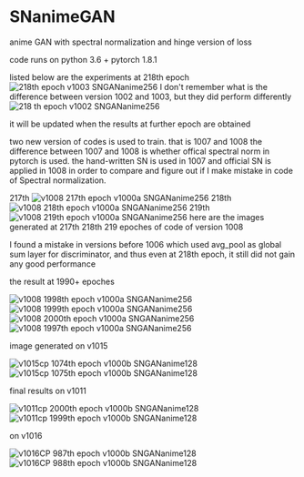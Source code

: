 # SNanimeGAN
anime GAN with spectral normalization and hinge version of loss

code runs on python 3.6 + pytorch 1.8.1


listed below are the experiments at 218th epoch
![218th epoch v1003 SNGANanime256](https://user-images.githubusercontent.com/44658049/115674086-4432ed00-a388-11eb-8827-c22fd05cf0a4.png)
I don't remember what is the difference between version 1002 and 1003, but they did perform differently
![218 th epoch v1002 SNGANanime256](https://user-images.githubusercontent.com/44658049/115674261-6f1d4100-a388-11eb-9113-4cddcfb02666.png)

it will be updated when the results at further epoch are obtained


two new version of codes is used to train. that is 1007 and 1008
the difference between 1007 and 1008 is whether offical spectral norm in pytorch is used. the hand-written SN is used in 1007 and official SN is applied
in 1008 in order to compare and figure out if I make mistake in code of Spectral normalization.

217th 
![ v1008 217th epoch  v1000a   SNGANanime256](https://user-images.githubusercontent.com/44658049/116780902-57496980-aaba-11eb-9157-eff9ddccecd1.png)
218th 
![ v1008 218th epoch  v1000a   SNGANanime256](https://user-images.githubusercontent.com/44658049/116780904-59132d00-aaba-11eb-9033-2bc87c78b972.png)
219th 
![ v1008 219th epoch  v1000a   SNGANanime256](https://user-images.githubusercontent.com/44658049/116780906-5adcf080-aaba-11eb-8210-9509737defcf.png)
here are the images generated at 217th 218th 219 epoches of code of version 1008

I found a mistake in versions before 1006 which used avg_pool as global sum layer for discriminator, and thus even at 218th epoch, it still did not gain any good performance 

the result at 1990+ epoches 

![ v1008 1998th epoch  v1000a   SNGANanime256](https://user-images.githubusercontent.com/44658049/117770795-5362d780-b270-11eb-9e75-6558149f479f.png)
![ v1008 1999th epoch  v1000a   SNGANanime256](https://user-images.githubusercontent.com/44658049/117770803-55c53180-b270-11eb-953a-10bcff1478c5.png)
![ v1008 2000th epoch  v1000a   SNGANanime256](https://user-images.githubusercontent.com/44658049/117770814-5958b880-b270-11eb-9173-a73d5e4d0787.png)
![ v1008 1997th epoch  v1000a   SNGANanime256](https://user-images.githubusercontent.com/44658049/117770824-5d84d600-b270-11eb-9bb1-6fadf9e5916f.png)

image generated on v1015

![ v1015cp 1074th epoch  v1000b   SNGANanime128](https://user-images.githubusercontent.com/44658049/119284051-bc3b4e00-bc79-11eb-99e0-0e696f025d51.png)
![ v1015cp 1075th epoch  v1000b   SNGANanime128](https://user-images.githubusercontent.com/44658049/119284053-bd6c7b00-bc79-11eb-81c2-b848054ade29.png)


final results on v1011

![ v1011cp 2000th epoch  v1000b   SNGANanime128](https://user-images.githubusercontent.com/44658049/119284037-afb6f580-bc79-11eb-913d-f841484ede82.png)
![ v1011cp 1999th epoch  v1000b   SNGANanime128](https://user-images.githubusercontent.com/44658049/119284038-b180b900-bc79-11eb-8b39-a14864236f42.png)



on v1016

![ v1016CP 987th epoch  v1000b   SNGANanime128](https://user-images.githubusercontent.com/44658049/119284064-c3625c00-bc79-11eb-814d-7a3edfc397fa.png)
![ v1016CP 988th epoch  v1000b   SNGANanime128](https://user-images.githubusercontent.com/44658049/119284079-ce1cf100-bc79-11eb-8326-7c5394b0a6bb.png)




